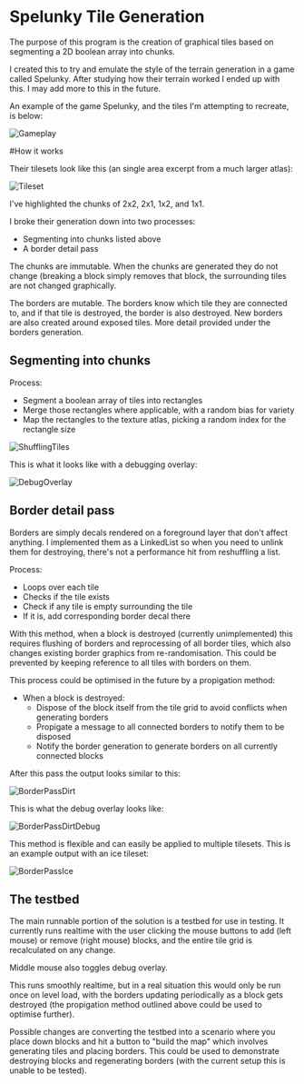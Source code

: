 Spelunky Tile Generation
==============

The purpose of this program is the creation of graphical tiles based on segmenting a 2D boolean array into chunks.

I created this to try and emulate the style of the terrain generation in a game called Spelunky. After studying how their terrain worked I ended up with this. I may add more to this in the future.

An example of the game Spelunky, and the tiles I'm attempting to recreate, is below:

![Gameplay](/wiki-images/spelunky_example.jpg)

#How it works

Their tilesets look like this (an single area excerpt from a much larger atlas):

![Tileset](/wiki-images/spelunky_tiles.png)

I've highlighted the chunks of 2x2, 2x1, 1x2, and 1x1.

I broke their generation down into two processes:
* Segmenting into chunks listed above
* A border detail pass

The chunks are immutable. When the chunks are generated they do not change (breaking a block simply removes that block, the surrounding tiles are not changed graphically.

The borders are mutable. The borders know which tile they are connected to, and if that tile is destroyed, the border is also destroyed. New borders are also created around exposed tiles. More detail provided under the borders generation.

## Segmenting into chunks

Process:
 * Segment a boolean array of tiles into rectangles
 * Merge those rectangles where applicable, with a random bias for variety
 * Map the rectangles to the texture atlas, picking a random index for the rectangle size

![ShufflingTiles](/wiki-images/tiles_shuffling.gif)

This is what it looks like with a debugging overlay:

![DebugOverlay](/wiki-images/tiles_overlay.png)

## Border detail pass

Borders are simply decals rendered on a foreground layer that don't affect anything. I implemented them as a LinkedList so when you need to unlink them for destroying, there's not a performance hit from reshuffling a list.

Process:
 * Loops over each tile
 * Checks if the tile exists
 * Check if any tile is empty surrounding the tile
 * If it is, add corresponding border decal there

With this method, when a block is destroyed (currently unimplemented) this requires flushing of borders and reprocessing of all border tiles, which also changes existing border graphics from re-randomisation. This could be prevented by keeping reference to all tiles with borders on them.

This process could be optimised in the future by a propigation method:
 * When a block is destroyed:
    * Dispose of the block itself from the tile grid to avoid conflicts when generating borders
    * Propigate a message to all connected borders to notify them to be disposed
    * Notify the border generation to generate borders on all currently connected blocks

After this pass the output looks similar to this:

![BorderPassDirt](/wiki-images/tiles_with_borders_1.png)

This is what the debug overlay looks like:

![BorderPassDirtDebug](/wiki-images/tiles_with_borders_overlay.png)

This method is flexible and can easily be applied to multiple tilesets. This is an example output with an ice tileset:

![BorderPassIce](/wiki-images/tiles_with_borders_2.png)

## The testbed

The main runnable portion of the solution is a testbed for use in testing. It currently runs realtime with the user clicking the mouse buttons to add (left mouse) or remove (right mouse) blocks, and the entire tile grid is recalculated on any change.

Middle mouse also toggles debug overlay.

This runs smoothly realtime, but in a real situation this would only be run once on level load, with the borders updating periodically as a block gets destroyed (the propigation method outlined above could be used to optimise further).

Possible changes are converting the testbed into a scenario where you place down blocks and hit a button to "build the map" which involves generating tiles and placing borders. This could be used to demonstrate destroying blocks and regenerating borders (with the current setup this is unable to be tested).
